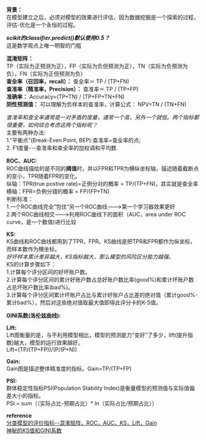 **背景：**  
在模型建立之后，必须对模型的效果进行评估，因为数据挖掘是一个探索的过程，评估-优化是一个永恒的过程。

***scikit的classifier.predict()默认使用0.5？***  
这是数学观点上唯一明智的门槛

**混淆矩阵：**  
TP（实际为正预测为正），FP（实际为负但预测为正），TN（实际为负预测为负），FN（实际为正但预测为负）  
**查全率（召回率，recall）：**
查全率＝ TP / (TP+FN)  
**查准率（精准率，Precision）：**
查准率＝ TP / (TP+FP)  
**准确率：**
Accuracy=(TP+TN) / (TP+FP+TN+FN)  
**阴性预测值：**
可以理解为负样本的查准率，计算公式：
NPV=TN / (TN+FN)  

*查准率和查全率通常是一对矛盾的度量，通常一个高，另外一个就低。两个指标都很重要，如何综合考虑这两个指标呢？*  
主要有两种办法:  
1."平衡点“(Break-Even Point, BEP):查准率=查全率的点;  
2. F1度量---查准率和查全率的加权调和平均数.  

**ROC、AUC:**  
ROC曲线描绘的是不同的**阈值**时，并以FPR和TPR为横纵坐标轴，描述随着截断点的变小，TPR随着FPR的变化。  
纵轴：TPR(true postive rate)=正例分对的概率 = TP/(TP+FN)，其实就是查全率  
横轴：FPR=负例分错的概率 = FP/(FP+TN)  
判断标准：  
1.一个ROC曲线完全”包住“另一个ROC曲线--->第一个学习器效果更好  
2.两个ROC曲线相交--->利用ROC曲线下的面积（AUC，area under ROC curve，是一个数值)进行比较  

**KS:**  
KS曲线和ROC曲线都用到了TPR，FPR。KS曲线是把TPR和FPR都作为纵坐标，而样本数作为横坐标。  
*好坏样本累计差异越大，KS指标越大，那么模型的风险区分能力越强。*   
KS的计算步骤如下：   
1.计算每个评分区间的好坏账户数。   
2.计算每个评分区间的累计好账户数占总好账户数比率(good%)和累计坏账户数占总坏账户数比率(bad%)。   
3.计算每个评分区间累计坏账户占比与累计好账户占比差的绝对值（累计good%-累计bad%），然后对这些绝对值取最大值即得此评分卡的K-S值。

**GINI系数(洛伦兹曲线):**  


**Lift:**  
Lift图衡量的是，与不利用模型相比，模型的预测能力“变好”了多少，lift(提升指数)越大，模型的运行效果越好。  
Lift=(TP/(TP+FP))/(P/(P+N))  

**Gain:**  
Gain图是描述整体精准度的指标。Gain=TP/(TP+FP)  

**PSI:**  
群体稳定性指标PSI(Population Stability Index)是衡量模型的预测值与实际值偏差大小的指标。  
PSI = sum（（实际占比-预期占比）* ln（实际占比/预期占比））  







**reference**  
[分类模型的评价指标--混淆矩阵，ROC，AUC，KS，Lift，Gain](https://blog.csdn.net/shy19890510/article/details/79501582)  
[神秘的KS值和GINI系数](https://blog.csdn.net/u013421629/article/details/78217498)  
